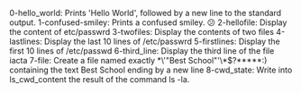 0-hello_world: Prints 'Hello World', followed by a new line to  the standard output.
1-confused-smiley: Prints a confused smiley. 😕
2-hellofile: Display the content of etc/passwrd
3-twofiles: Display the contents of two files
4-lastlines: Display the last 10 lines of  /etc/passwrd
5-firstlines: Display the first 10 lines of /etc/passwd
6-third_line: Display the third line of the file iacta
7-file: Create a file named exactly \*\\'"Best School"\'\\*$\?\*\*\*\*\*:) containing the text Best School ending by a new line
8-cwd_state: Write into ls_cwd_content the result of the command ls -la.
